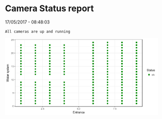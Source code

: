 Camera Status report
================
17/05/2017 - 08:48:03

    All cameras are up and running

![](camreport_files/figure-markdown_github/unnamed-chunk-2-1.png)
